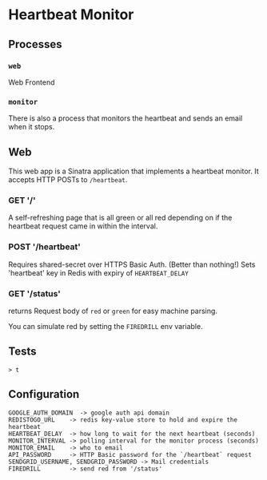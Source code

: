 # Heartbeat Monitor


## Processes

### `web`
Web Frontend

### `monitor`
There is also a process that monitors the heartbeat and sends an email when it
stops.

## Web
This web app is a Sinatra application that implements a heartbeat monitor.
It accepts HTTP POSTs to `/heartbeat`.

### GET '/'

A self-refreshing page that is all green or all red depending on if
the heartbeat request came in within the interval.

### POST '/heartbeat'

Requires shared-secret over HTTPS Basic Auth.  (Better than nothing!)
Sets 'heartbeat' key in Redis with expiry of `HEARTBEAT_DELAY`

### GET '/status'

returns Request body of `red` or `green` for easy machine parsing.

You can simulate red by setting the `FIREDRILL` env variable.

## Tests

    > t


## Configuration

    GOOGLE_AUTH_DOMAIN  -> google auth api domain
    REDISTOGO_URL    -> redis key-value store to hold and expire the heartbeat
    HEARTBEAT_DELAY  -> how long to wait for the next heartbeat (seconds)
    MONITOR_INTERVAL -> polling interval for the monitor process (seconds)
    MONITOR_EMAIL    -> who to email
    API_PASSWORD     -> HTTP Basic password for the `/heartbeat` request
    SENDGRID_USERNAME, SENDGRID_PASSWORD -> Mail credentials
    FIREDRILL        -> send red from '/status'
